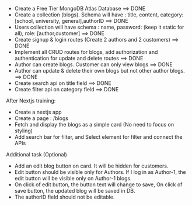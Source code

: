 - Create a Free Tier MongoDB Atlas Database ==> DONE
- Create a collection (blogs). Schema will have : title, content, category:[school, university, general],authorID ==> DONE
- Users collection will have schema : name, password: (keep it static for all), role: [author,customer] ==> DONE
- Create signup & login routes (Create 2 authors and 2 customers) ==> DONE
- Implement all CRUD routes for blogs, add authorization and authentication for update and delete routes ==> DONE
- Author can create blogs. Customer can only view blogs ==> DONE
- Author can update & delete their own blogs but not other author blogs. ==> DONE
- Create search api on title field ==> DONE
- Create filter api on category field ==> DONE

After Nextjs training:

- Create a nextjs app
- Create a page : /blogs
- Fetch and display the blogs as a simple card (No need to focus on styling)
- Add search bar for filter, and Select element for filter and connect the APIs

Additional task (Optional)

- Add an edit blog button on card. It will be hidden for customers.
- Edit button should be visible only for Authors. If I log in as Author-1, the edit button will be visible only on Author-1 blogs.
- On click of edit button, the button text will change to save, On click of save button, the updated blog will be saved in DB.
- The authorID field should not be editable.
